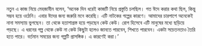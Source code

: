 নতুন এ কাজ নিয়ে মেহজাবীন বলেন, ‘অনেক দিন ধরেই কাজটি নিয়ে প্রস্তুতি চলছিল। গত ঈদে করার কথা ছিল, কিন্তু সম্ভব হয়ে ওঠেনি। এবার ঈদের জন্য জরুরি মনে করেছি। এটি নাটকের গল্পের কারণে। আমাদের চারপাশে অনেকেই নানা সমস্যায় ভুগছেন। তা থেকে হতাশাগ্রস্ত হয়ে পড়ছেন কেউ কেউ। রোগ হিসেবে এটি মানুষের মধ্যে ছড়িয়ে পড়ছে। এ ধরনের গল্প থেকে কেউ না কেউ কিছুটা হলেও জানতে পারবেন, শিখতে পারবেন। একটা সচেতনতাও তৈরি হতে পারে। বর্তমান সময়ের জন্য গল্পটি প্রাসঙ্গিক। এ কারণেই করা।’
